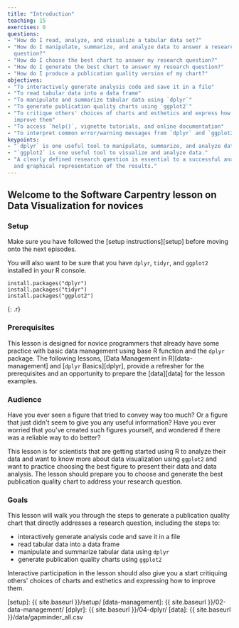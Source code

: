 ```yaml
---
title: "Introduction"
teaching: 15
exercises: 0
questions:
- "How do I read, analyze, and visualize a tabular data set?"
- "How do I manipulate, summarize, and analyze data to answer a research
  question?"
- "How do I choose the best chart to answer my research question?"
- "How do I generate the best chart to answer my research question?"
- "How do I produce a publication quality version of my chart?"
objectives:
- "To interactively generate analysis code and save it in a file"
- "To read tabular data into a data frame"
- "To manipulate and summarize tabular data using `dplyr`"
- "To generate publication quality charts using `ggplot2`"
- "To critique others' choices of charts and esthetics and express how to
  improve them"
- "To access `help()`, vignette tutorials, and online documentation"
- "To interpret common error/warning messages from `dplyr` and `ggplot2`"
keypoints:
- "`dplyr` is one useful tool to manipulate, summarize, and analyze data."
- "`ggplot2` is one useful tool to visualize and analyze data."
- "A clearly defined research question is essential to a successful analysis
  and graphical representation of the results."
---
```


## Welcome to the Software Carpentry lesson on Data Visualization for novices

### Setup

Make sure you have followed the [setup instructions][setup] before moving onto
the next episodes.

You will also want to be sure that you have `dplyr`, `tidyr`, and `ggplot2`
installed in your R console.

~~~
install.packages("dplyr")
install.packages("tidyr")
install.packages("ggplot2")
~~~
{: .r}

### Prerequisites

This lesson is designed for novice programmers that already have some practice
with basic data management using base R function and the `dplyr` package. The
following lessons, [Data Management in R][data-management] and 
[`dplyr` Basics][dplyr], provide a refresher for the prerequisites and an 
opportunity to prepare the [data][data] for the lesson examples.

### Audience

Have you ever seen a figure that tried to convey way too much? Or a figure that just didn't seem to give you any useful information? Have you ever worried that
you've created such figures yourself, and wondered if there was a reliable way
to do better?

This lesson is for scientists that are getting started using R to analyze their
data and want to know more about data visualization using `ggplot2` and want to
practice choosing the best figure to present their data and data analysis. The
lesson should prepare you to choose and generate the best publication quality chart to address your research question.

### Goals

This lesson will walk you through the steps to generate a publication quality
chart that directly addresses a research question, including the steps to:

   - interactively generate analysis code and save it in a file
   - read tabular data into a data frame
   - manipulate and summarize tabular data using `dplyr`
   - generate publication quality charts using `ggplot2`

Interactive participation in the lesson should also give you a start critiquing 
others' choices of charts and esthetics and expressing how to improve them.

[setup]: {{ site.baseurl }}/setup/
[data-management]: {{ site.baseurl }}/02-data-management/
[dplyr]: {{ site.baseurl }}/04-dplyr/
[data]: {{ site.baseurl }}/data/gapminder_all.csv

